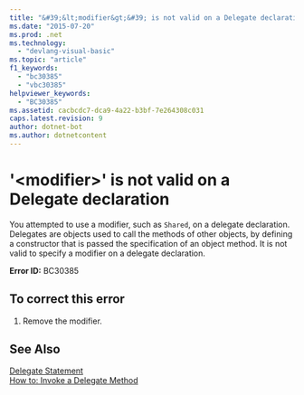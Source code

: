 ```yaml
---
title: "&#39;&lt;modifier&gt;&#39; is not valid on a Delegate declaration"
ms.date: "2015-07-20"
ms.prod: .net
ms.technology: 
  - "devlang-visual-basic"
ms.topic: "article"
f1_keywords: 
  - "bc30385"
  - "vbc30385"
helpviewer_keywords: 
  - "BC30385"
ms.assetid: cacbcdc7-dca9-4a22-b3bf-7e264308c031
caps.latest.revision: 9
author: dotnet-bot
ms.author: dotnetcontent
---
```

# &#39;&lt;modifier&gt;&#39; is not valid on a Delegate declaration
You attempted to use a modifier, such as `Shared`, on a delegate declaration. Delegates are objects used to call the methods of other objects, by defining a constructor that is passed the specification of an object method. It is not valid to specify a modifier on a delegate declaration.  
  
 **Error ID:** BC30385  
  
## To correct this error  
  
1.  Remove the modifier.  
  
## See Also  
 [Delegate Statement](../../visual-basic/language-reference/statements/delegate-statement.md)   
 [How to: Invoke a Delegate Method](../../visual-basic/programming-guide/language-features/delegates/how-to-invoke-a-delegate-method.md)
